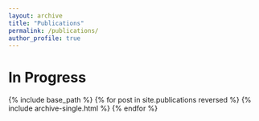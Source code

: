 ```yaml
---
layout: archive
title: "Publications"
permalink: /publications/
author_profile: true
---
```



In Progress
======

{% include base_path %}
{% for post in site.publications reversed %}
  {% include archive-single.html %}
{% endfor %}